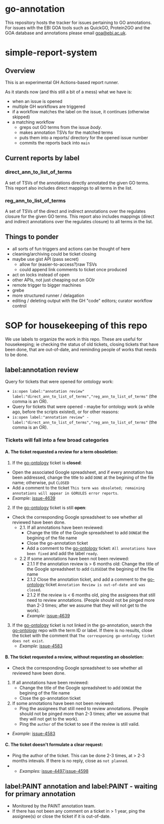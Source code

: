 # go-annotation

This repository hosts the tracker for issues pertaining to GO annotations. For issues with the EBI GOA tools such as QuickGO, Protein2GO and the GOA database and annotations please email goa@ebi.ac.uk.

# simple-report-system

## Overview

This is an experimental GH Actions-based report runner.

As it stands now (and this still a bit of a mess) what we have is:

* when an issue is opened
* multiple GH workflows are triggered
* if a workflow matches the label on the issue, it continues (otherwise skipped)
* a matching workflow
  * greps out GO terms from the issue _body_.
  * makes annotation TSVs for the matched terms
  * puts them into a reports/ directory for the opened issue number
  * commits the reports back into `main`

## Current reports by label

### direct\_ann\_to\_list\_of\_terms

A set of TSVs of the annotations directly annotated the given GO terms. This report also includes direct mappings to all terms in the list.

### reg\_ann\_to\_list\_of\_terms

A set of TSVs of the direct and indirect annotations over the regulates
closure for the given GO terms. This report also includes mappings (direct and indirect annotations over the regulates
closure) to all terms in the list. 

## Things to ponder

- all sorts of fun triggers and actions can be thought of here
- cleaning/archiving could be ticket closing
- maybe use gist API (pass secret)
  - allow for (easier-to-access?)raw TSVs
  - could append link comments to ticket once produced
- act on locks instead of open
- other APIs, not just cheaping out on GOlr
- remote trigger to bigger machines
- grebe
- more structured runner / delagation
- editing / deleting output with the GH "code" editors; curator workflow control


# SOP for housekeeping of this repo
We use labels to organize the work in this repo. These are useful for housekeeping; ie checking the status of old tickets, closing tickets that have been done, that are out-of-date, and reminding people of works that needs to be done. 

## label:annotation review
Query for tickets that were opened for ontology work: 
* `is:open label:"annotation review" label:"direct_ann_to_list_of_terms","reg_ann_to_list_of_terms"` (the comma is an OR).
* Query for tickets that were opened - maybe for ontology work (a while ago, before the scripts existed), or for other reasons: 
* `is:open label:"annotation review" -label:"direct_ann_to_list_of_terms","reg_ann_to_list_of_terms"` (the comma is an OR).
### Tickets will fall into a few broad categories
#### A. The ticket requested a review for a term obsoletion:
 1. If the [go-ontology](https://github.com/geneontology/go-ontology/issues) ticket is **closed**:
   * Open the associated Google spreadsheet, and if every annotation has been addressed, change the title to add `DONE` at the begining of the file name; otherwise, put `CLOSED`
   * Add a comment to the ticket `This term was obsoleted; remaining annotations will appear in GORULES error reports`.
   *  _Example:_ [issue-4639](https://github.com/geneontology/go-annotation/issues/4639)
 2. If the [go-ontology](https://github.com/geneontology/go-ontology/issues) ticket is still **open**:
   * Check the corresponding Google spreadsheet to see whether all reviewed have been done.
     * 2.1. If all annotations have been reviewed:
       * Change the title of the Google spreadsheet to add `DONE`at the begining of the file name
       * Close the go-annotation ticket
       * Add a comment to the [go-ontology](https://github.com/geneontology/go-ontology/issues) ticket: `All annotations have been fixed` and add the label `ready`.
     * 2.2 If some annotations have been not been reviewed:
       * 2.1.1 If the annotation review is > 6 months old: Change the title of the Google spreadsheet to add `CLOSED`at the begining of the file name  
       * 2.1.2 Close the annotation ticket, and add a comment to the [go-ontology](https://github.com/geneontology/go-ontology/issues) ticket `Annotation Review is out-of-date and was closed`.
       * 2.1.2 If the review is < 6 months old, ping the assignees that still need to review annotations. (People should not be pinged more than 2-3 times; after we assume that they will not get to the work).
       * _Example:_ [issue-4639](https://github.com/geneontology/go-annotation/issues/4639)
  3. If the [go-ontology](https://github.com/geneontology/go-ontology/issues) ticket is not linked in the go-annotation, search the [go-ontology](https://github.com/geneontology/go-ontology/issues) repo with the term ID or label. If there is no results, close the ticket with the comment that `The corresponing go-ontology ticket does not exist`.
     * _Example:_ [issue-4583](https://github.com/geneontology/go-annotation/issues/4583)
#### B. The ticket requested a review, without requesting an obsoletion:
* Check the corresponding Google spreadsheet to see whether all reviewed have been done.
 1. If all annotations have been reviewed:
    * Change the title of the Google spreadsheet to add `DONE`at the begining of the file name
    * Close the go-annotation ticket
 2. If some annotations have been not been reviewed:
     * Ping the assignees that still need to review annotations. (People should not be pinged more than 2-3 times; after we assume that they will not get to the work).
     * Ping the `author` of the ticket to see if the review is still valid.
  * _Example:_ [issue-4583](https://github.com/geneontology/go-annotation/issues/4583)
#### C. The ticket doesn't formulate a clear request: 
  * Ping the author of the ticket. This can be done 2-3 times, at > 2-3 months intevals. If there is no reply, close as `not planned`.
  * * _Examples:_ [issue-4497](https://github.com/geneontology/go-annotation/issues/4497),[issue-4598](https://github.com/geneontology/go-annotation/issues/4598)
## label:PAINT annotation and label:PAINT - waiting for primary annotation 
* Monitored by the PAINT annotation team.
* If there has not been any comment on a ticket in > 1 year, ping the assignee(s) or close the ticket if it is out-of-date.
